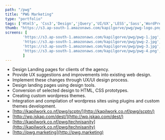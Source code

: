 ```yaml
---
path: "/pwg"
title: "PWG Marketing"
type: "portfolio"
tags: ['Html5', 'Css3','Design','jQuery','UI/UX','LESS','Sass','WordPress']
thumb: "https://s3.ap-south-1.amazonaws.com/kapilgorve/pwg/pwg-logo.png"
screens: [
        'https://s3.ap-south-1.amazonaws.com/kapilgorve/pwg/pwg-1.jpg',
        'https://s3.ap-south-1.amazonaws.com/kapilgorve/pwg/pwg-2.jpg',
        'https://s3.ap-south-1.amazonaws.com/kapilgorve/pwg/pwg-3.jpg',
        'https://s3.ap-south-1.amazonaws.com/kapilgorve/pwg/pwg-4.png',
        ]
---
```

*   Design Landing pages for clients of the agency.
*   Provide UX suggestions and improvements into existing web design.
*   Implement these changes through UX/UI design process.
*   Design landing pages using design tools.
*   Conversion of selected design to HTML, CSS prototypes.
*   Creating custom wordpress themes.
*   Integration and compilation of wordpress sites using plugins and custom themes development.
*   [http://kapilwork.co.nf/pwg/scptn/](http://kapilwork.co.nf/pwg/scptn/)
*   [http://wp.jskap.com/dest/](http://wp.jskap.com/dest/)
*   [http://kapilwork.co.nf/pwg/technisanity](http://kapilwork.co.nf/pwg/technisanity)
*   [http://pwg.marketing](http://pwg.marketing)